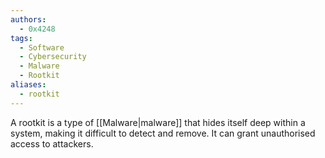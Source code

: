 ```yaml
---
authors:
  - 0x4248
tags:
  - Software
  - Cybersecurity
  - Malware
  - Rootkit
aliases:
  - rootkit
---
```

A rootkit is a type of [[Malware|malware]] that hides itself deep within a system, making it difficult to detect and remove. It can grant unauthorised access to attackers.

